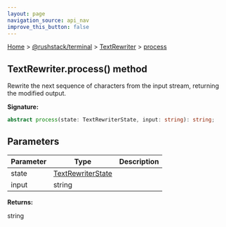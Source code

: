 ```yaml
---
layout: page
navigation_source: api_nav
improve_this_button: false
---
```



[Home](./index.md) &gt; [@rushstack/terminal](./terminal.md) &gt; [TextRewriter](./terminal.textrewriter.md) &gt; [process](./terminal.textrewriter.process.md)

## TextRewriter.process() method

Rewrite the next sequence of characters from the input stream, returning the modified output.

<b>Signature:</b>

```typescript
abstract process(state: TextRewriterState, input: string): string;
```

## Parameters

|  Parameter | Type | Description |
|  --- | --- | --- |
|  state | [TextRewriterState](./terminal.textrewriterstate.md) |  |
|  input | string |  |

<b>Returns:</b>

string

